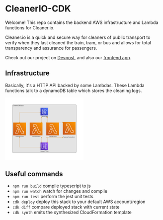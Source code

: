 # CleanerIO-CDK

Welcome! This repo contains the backend AWS infrastructure and Lambda functions for Cleaner.io.

Cleaner.io is a quick and secure way for cleaners of public transport to verify when they last cleaned the train, tram, or bus and allows for total transparency and assurance for passengers.

Check out our project on [Devpost](https://devpost.com/software/cleaned), and also our [frontend app](https://github.com/timTam97/CleanerIO-Frontend).

## Infrastructure
Basically, it's a HTTP API backed by some Lambdas. These Lambda functions talk to a dynamoDB table which stores the cleaning logs.

<img src="https://raw.githubusercontent.com/timTam97/CleanerIO-CDK/master/diagram.png" width=50% height=50%>

## Useful commands

 * `npm run build`   compile typescript to js
 * `npm run watch`   watch for changes and compile
 * `npm run test`    perform the jest unit tests
 * `cdk deploy`      deploy this stack to your default AWS account/region
 * `cdk diff`        compare deployed stack with current state
 * `cdk synth`       emits the synthesized CloudFormation template
  
